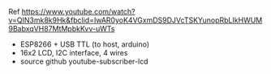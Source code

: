 
Ref https://www.youtube.com/watch?v=QIN3mk8k9Hk&fbclid=IwAR0yoK4VGxmDS9DJVcTSKYunopRbLIkHWUM9BabxqVH87MtMpbkKvv-uWTs
* ESP8266 + USB TTL (to host, arduino)
* 16x2 LCD, I2C interface, 4 wires
* source github youtube-subscriber-lcd